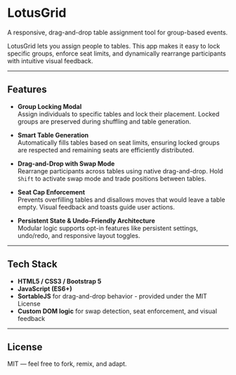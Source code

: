 # LotusGrid
A responsive, drag-and-drop table assignment tool for group-based events.

LotusGrid lets you assign people to tables.
This app makes it easy to lock specific groups, enforce seat limits, and dynamically rearrange participants with intuitive visual feedback.

---

## Features

- **Group Locking Modal**  
  Assign individuals to specific tables and lock their placement. Locked groups are preserved during shuffling and table generation.

- **Smart Table Generation**  
  Automatically fills tables based on seat limits, ensuring locked groups are respected and remaining seats are efficiently distributed.

- **Drag-and-Drop with Swap Mode**  
  Rearrange participants across tables using native drag-and-drop. Hold `Shift` to activate swap mode and trade positions between tables.

- **Seat Cap Enforcement**  
  Prevents overfilling tables and disallows moves that would leave a table empty. Visual feedback and toasts guide user actions.

- **Persistent State & Undo-Friendly Architecture**  
  Modular logic supports opt-in features like persistent settings, undo/redo, and responsive layout toggles.

---

## Tech Stack

- **HTML5 / CSS3 / Bootstrap 5**
- **JavaScript (ES6+)**
- **SortableJS** for drag-and-drop behavior - provided under the MIT License
- **Custom DOM logic** for swap detection, seat enforcement, and visual feedback

---


## License

MIT — feel free to fork, remix, and adapt.
